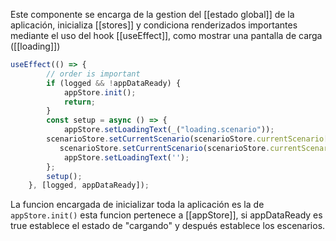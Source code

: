 Este componente se encarga de la gestion del [[estado global]] de la aplicación, inicializa [[stores]] y condiciona renderizados importantes mediante el uso del hook [[useEffect]], como mostrar una pantalla de carga ([[loading]]) 

```js
useEffect(() => {
        // order is important
        if (logged && !appDataReady) {
            appStore.init();
            return;
        }
        const setup = async () => {
            appStore.setLoadingText(_("loading.scenario"));
        scenarioStore.setCurrentScenario(scenarioStore.currentScenario[0], 0, false)
           scenarioStore.setCurrentScenario(scenarioStore.currentScenario[1], 1, false)
            appStore.setLoadingText('');
        };
        setup();
    }, [logged, appDataReady]);
```
La funcion encargada de inicializar toda la aplicación es la de `appStore.init()` esta funcion pertenece a [[appStore]], si appDataReady es true establece el estado de "cargando" y después establece los escenarios.